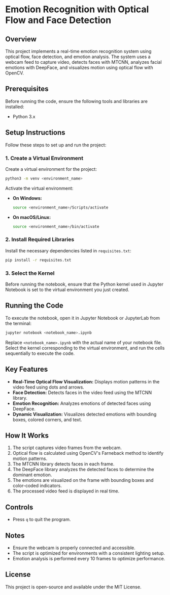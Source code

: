# Emotion Recognition with Optical Flow and Face Detection

## Overview

This project implements a real-time emotion recognition system using optical flow, face detection, and emotion analysis. The system uses a webcam feed to capture video, detects faces with MTCNN, analyzes facial emotions with DeepFace, and visualizes motion using optical flow with OpenCV.

## Prerequisites

Before running the code, ensure the following tools and libraries are installed:

- Python 3.x

## Setup Instructions

Follow these steps to set up and run the project:

### 1. Create a Virtual Environment

Create a virtual environment for the project:

```bash
python3 -m venv <environment_name>
```

Activate the virtual environment:

- **On Windows:**
  ```bash
  source <environment_name>/Scripts/activate
  ```
- **On macOS/Linux:**
  ```bash
  source <environment_name>/bin/activate
  ```

### 2. Install Required Libraries

Install the necessary dependencies listed in `requisites.txt`:

```bash
pip install -r requisites.txt
```

### 3. Select the Kernel

Before running the notebook, ensure that the Python kernel used in Jupyter Notebook is set to the virtual environment you just created.

## Running the Code

To execute the notebook, open it in Jupyter Notebook or JupyterLab from the terminal:

```bash
jupyter notebook <notebook_name>.ipynb
```

Replace `<notebook_name>.ipynb` with the actual name of your notebook file. Select the kernel corresponding to the virtual environment, and run the cells sequentially to execute the code.

## Key Features

- **Real-Time Optical Flow Visualization:** Displays motion patterns in the video feed using dots and arrows.
- **Face Detection:** Detects faces in the video feed using the MTCNN library.
- **Emotion Recognition:** Analyzes emotions of detected faces using DeepFace.
- **Dynamic Visualization:** Visualizes detected emotions with bounding boxes, colored corners, and text.

## How It Works

1. The script captures video frames from the webcam.
2. Optical flow is calculated using OpenCV's Farneback method to identify motion patterns.
3. The MTCNN library detects faces in each frame.
4. The DeepFace library analyzes the detected faces to determine the dominant emotion.
5. The emotions are visualized on the frame with bounding boxes and color-coded indicators.
6. The processed video feed is displayed in real time.

## Controls

- Press `q` to quit the program.

## Notes

- Ensure the webcam is properly connected and accessible.
- The script is optimized for environments with a consistent lighting setup.
- Emotion analysis is performed every 10 frames to optimize performance.

## License

This project is open-source and available under the MIT License.

